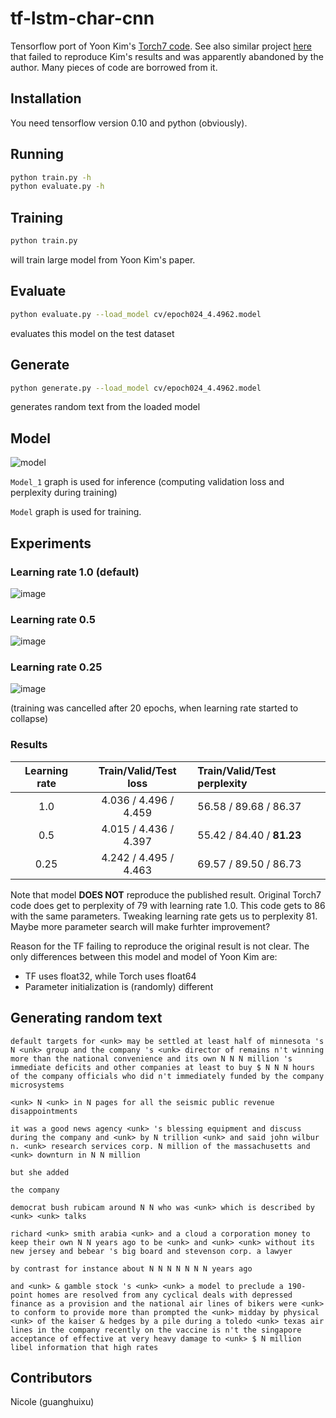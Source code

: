 # tf-lstm-char-cnn

Tensorflow port of Yoon Kim's [Torch7 code](https://github.com/yoonkim/lstm-char-cnn). See also similar project [here](https://github.com/carpedm20/lstm-char-cnn-tensorflow) that failed to reproduce Kim's results and was apparently abandoned by the author. Many pieces of code are borrowed from it.

## Installation
You need tensorflow version 0.10 and python (obviously).

## Running

```sh
python train.py -h
python evaluate.py -h
```

## Training

```sh
python train.py
```
will train large model from Yoon Kim's paper.

## Evaluate

```sh
python evaluate.py --load_model cv/epoch024_4.4962.model
```
evaluates this model on the test dataset

## Generate

```sh
python generate.py --load_model cv/epoch024_4.4962.model
```
generates random text from the loaded model

## Model

![model](https://cloud.githubusercontent.com/assets/14280777/17991383/13990c56-6b0c-11e6-8a9f-f4de07a6984f.png)

`Model_1` graph is used for inference (computing validation loss and perplexity during training)

`Model` graph is used for training.

## Experiments

### Learning rate 1.0 (default)

![image](https://cloud.githubusercontent.com/assets/14280777/18585742/bd288cd4-7be6-11e6-82fd-d0d4acf727c1.png)

### Learning rate 0.5

![image](https://cloud.githubusercontent.com/assets/14280777/18585850/6d207c6e-7be7-11e6-80a2-b48185d76b2c.png)

### Learning rate 0.25

![image](https://cloud.githubusercontent.com/assets/14280777/18585916/d9520d58-7be7-11e6-80df-3d400ae11325.png)

(training was cancelled after 20 epochs, when learning rate started to collapse)

### Results

| Learning rate  |  Train/Valid/Test loss  |  Train/Valid/Test perplexity  |
|:--------------:|:-----------------------:|:------------------------------|
| 1.0            | 4.036 / 4.496 / 4.459   | 56.58 / 89.68 / 86.37         |
| 0.5            | 4.015 / 4.436 / 4.397   | 55.42 / 84.40 / **81.23**     |
| 0.25           | 4.242 / 4.495 / 4.463   | 69.57 / 89.50 / 86.73         |

Note that model **DOES NOT** reproduce the published result. Original Torch7 code does get to perplexity of 79 with learning rate 1.0.
This code gets to 86 with the same parameters. Tweaking learning rate gets us to perplexity 81. Maybe more parameter search will make furhter improvement?

Reason for the TF failing to reproduce the original result is not clear. The only differences between this model and model of Yoon Kim are:

* TF uses float32, while Torch uses float64
* Parameter initialization is (randomly) different

## Generating random text
```
default targets for <unk> may be settled at least half of minnesota 's N <unk> group and the company 's <unk> director of remains n't winning more than the national convenience and its own N N N million 's immediate deficits and other companies at least to buy $ N N N hours of the company officials who did n't immediately funded by the company microsystems

<unk> N <unk> in N pages for all the seismic public revenue disappointments

it was a good news agency <unk> 's blessing equipment and discuss during the company and <unk> by N trillion <unk> and said john wilbur n. <unk> research services corp. N million of the massachusetts and <unk> downturn in N N million

but she added

the company

democrat bush rubicam around N N who was <unk> which is described by <unk> <unk> talks

richard <unk> smith arabia <unk> and a cloud a corporation money to keep their own N N years ago to be <unk> and <unk> <unk> without its new jersey and bebear 's big board and stevenson corp. a lawyer

by contrast for instance about N N N N N N N years ago

and <unk> & gamble stock 's <unk> <unk> a model to preclude a 190-point homes are resolved from any cyclical deals with depressed finance as a provision and the national air lines of bikers were <unk> to conform to provide more than prompted the <unk> midday by physical <unk> of the kaiser & hedges by a pile during a toledo <unk> texas air lines in the company recently on the vaccine is n't the singapore acceptance of effective at very heavy damage to <unk> $ N million libel information that high rates
```

## Contributors

Nicole (guanghuixu)
